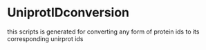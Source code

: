 # UniprotIDconversion
this scripts is generated for converting any form of protein ids to its corresponding unirprot ids
